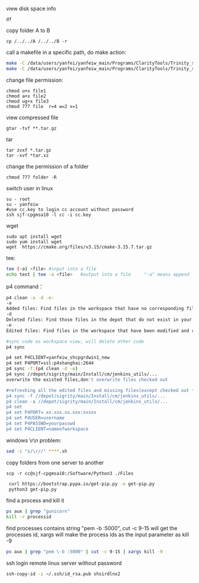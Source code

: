 view disk space info

```
df
```

copy folder A to B

```
cp /../../A /../../B -r
```

call a makefile in a specific path, do make action:

```sh
make -C /data/users/yanfei/yanfeiw_main/Programs/ClarityTools/Trinity_script/conan_cythonizer
make -C /data/users/yanfei/yanfeiw_main/Programs/ClarityTools/Trinity_script/conan_cythonizer clean
```

change file permission:

```
chmod u+x file1
chmod a+x file2
chmod ug+x file3
chmod 777 file	r=4 w=2 x=1
```

view compressed file

```
gtar -tvf **.tar.gz
```

tar

```
tar zvxf *.tar.gz
tar -xvf *tar.xz 
```

change the permission of a folder

```
chmod 777 folder -R
```

switch user in linux

```
su - root
su - yanfeiw
#use cc.key to login cc account without password
ssh sjf-cpgmsa10 -l cc -i cc.key
```

wget

```
sudo apt install wget
sudo yum install wget
wget  https://cmake.org/files/v3.15/cmake-3.15.7.tar.gz
```

tee:  

```sh
tee (-a) <file>	#input into a file
echo test | tee -a <file>	#output into a file 	"-a" means append
```

p4 command：

```sh
p4 clean -a -d -e:
-a
Added files: Find files in the workspace that have no corresponding files in the depot and delete them.
-d
Deleted files: Find those files in the depot that do not exist in your workspace and add them to the workspace.
-e
Edited files: Find files in the workspace that have been modified and restore them to the last file version that has synced from the depot.

#sync code as workspace view, will delete other code
p4 sync

p4 set P4CLIENT=yanfeiw_shcpgrdwin1_new
p4 set P4PORT=ssl:p4shanghai:2644
p4 sync -f:(p4 clean -d -e)
p4 sync //depot/sigrity/main/Install/cm/jenkins_utils/...
overwrite the existed files,don't overwrite files checked out

#refreshing all the edited files and missing files(except checked out files)
p4 sync -f //depot/sigrity/main/Install/cm/jenkins_utils/...
p4 clean -a //depot/sigrity/main/Install/cm/jenkins_utils/...
p4 set
p4 set P4PORT= xx.xxx.xx.xxx:xxxxx
p4 set P4USER=username
p4 set P4PASSWD=yourpasswd
p4 set P4CLIENT=nameofworkspace

```

windows \r\n problem:

```sh
sed -i "s/\r//" ****.sh
```

copy folders from one server to another

```
scp -r cc@sjf-cpgmsa10:/Software/Python3 ./Files
```

```sh
 curl https://bootstrap.pypa.io/get-pip.py -o get-pip.py
 python3 get-pip.py
```

find a process and kill it

```sh
ps aux | grep "gunicorn"
kill -r processid
```

find processes contains string "pem -b :5000", cut -c 9-15 will get the processes id, xargs will make the process ids as the input parameter as kill -9

```sh
ps aux | grep "pem \-b :5000" | cut -c 9-15 | xargs kill -9
```

ssh login remote linux server without password

```sh
ssh-copy-id -i ~/.ssh/id_rsa.pub shsirdlnx2
```
